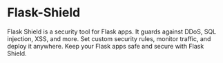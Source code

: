 # Flask-Shield
Flask Shield is a security tool for Flask apps. It guards against DDoS, SQL injection, XSS, and more. Set custom security rules, monitor traffic, and deploy it anywhere. Keep your Flask apps safe and secure with Flask Shield.
